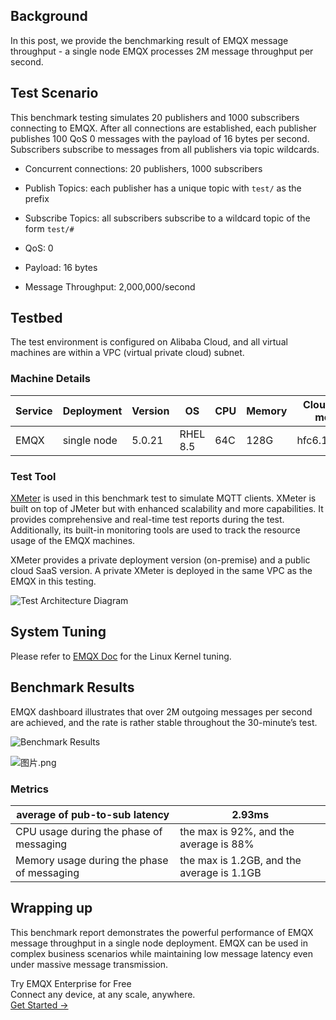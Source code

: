 ## Background

In this post, we provide the benchmarking result of EMQX message throughput - a single node EMQX processes 2M message throughput per second.

## Test Scenario

This benchmark testing simulates 20 publishers and 1000 subscribers connecting to EMQX. After all connections are established, each publisher publishes 100 QoS 0 messages with the payload of 16 bytes per second. Subscribers subscribe to messages from all publishers via topic wildcards.

- Concurrent connections: 20 publishers, 1000 subscribers

- Publish Topics: each publisher has a unique topic with `test/` as the prefix

- Subscribe Topics: all subscribers subscribe to a wildcard topic of the form `test/#`

- QoS: 0

- Payload: 16 bytes

- Message Throughput: 2,000,000/second

## Testbed

The test environment is configured on Alibaba Cloud, and all virtual machines are within a VPC (virtual private cloud) subnet.

### Machine Details

| Service | Deployment  | Version | OS       | CPU  | Memory | Cloud Host model |
| ------- | ----------- | ------- | -------- | ---- | ------ | ---------------- |
| EMQX    | single node | 5.0.21  | RHEL 8.5 | 64C  | 128G   | hfc6.16xlarge    |

### Test Tool

[XMeter](https://www.emqx.com/en/products/xmeter) is used in this benchmark test to simulate MQTT clients. XMeter is built on top of JMeter but with enhanced scalability and more capabilities. It provides comprehensive and real-time test reports during the test. Additionally, its built-in monitoring tools are used to track the resource usage of the EMQX machines.

XMeter provides a private deployment version (on-premise) and a public cloud SaaS version. A private XMeter is deployed in the same VPC as the EMQX in this testing.

![Test Architecture Diagram](https://assets.emqx.com/images/76af39a96c5f485a576a6ee2acb6e86d.png)

## System Tuning

Please refer to [EMQX Doc](https://www.emqx.io/docs/en/v5.0/performance/tune.html) for the Linux Kernel tuning.

## Benchmark Results

EMQX dashboard illustrates that over 2M outgoing messages per second are achieved, and the rate is rather stable throughout the 30-minute’s test.

![Benchmark Results](https://assets.emqx.com/images/5aa62d0d22035ed2ade692205b8d1154.png)

![图片.png](https://assets.emqx.com/images/aa1d7320da5b6b274651304d23bab88e.png)

### Metrics

| average of pub-to-sub latency              | 2.93ms                                     |
| ------------------------------------------ | ------------------------------------------ |
| CPU usage during the phase of messaging    | the max is 92%, and the average is 88%     |
| Memory usage during the phase of messaging | the max is 1.2GB, and the average is 1.1GB |

## Wrapping up

This benchmark report demonstrates the powerful performance of EMQX message throughput in a single node deployment. EMQX can be used in complex business scenarios while maintaining low message latency even under massive message transmission.





<section class="promotion">
    <div>
        Try EMQX Enterprise for Free
      <div class="is-size-14 is-text-normal has-text-weight-normal">Connect any device, at any scale, anywhere.</div>
    </div>
    <a href="https://www.emqx.com/en/try?product=enterprise" class="button is-gradient px-5">Get Started →</a>
</section>

